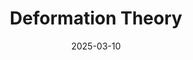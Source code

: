 ---
title: "Deformation Theory"
collection: publications
category: manuscripts
permalink: /publication/Deformation Theory
excerpt: 'Deformation. [Kodaira](https://tea522.github.io/files/Kodaira-Nirenberg-Spencer--On%20the%20Existence%20of%20Deformations%20of%20Complex%20Analytic%20Structures.pdf).'
speaker:  All
date: '2025-03-10'
# venue: 'Journal 1'
notes1url: 'http://tea522.github.io/files/Kodaira-Nirenberg-Spencer--On the Existence of Deformations of Complex Analytic Structures.pdf'
notes2url: 'http://tea522.github.io/files/Kodaira-Spencer--On Deformations of Complex Analytic Structures I.pdf'
#notes3url: 'http://tea522.github.io/files/Kodaira-Spencer--On Deformations of Complex Analytic Structures I.pdf'
#notes4url: 'http://tea522.github.io/files/K. Kodaira - Complex Manifolds and Deformation of Complex Structures  (1985).pdf'

#Kodairaurl: 'http://tea522.github.io/files/Kodaira-Spencer--On Deformations of Complex Analytic Structures II.pdf'
# slidesurl: 'http://academicpages.github.io/files/slides1.pdf'
# paperurl: ''
# citation: 'Your Name, You. (2009). &quot;Paper Title Number 1.&quot; <i>Journal 1</i>. 1(1).' 
---